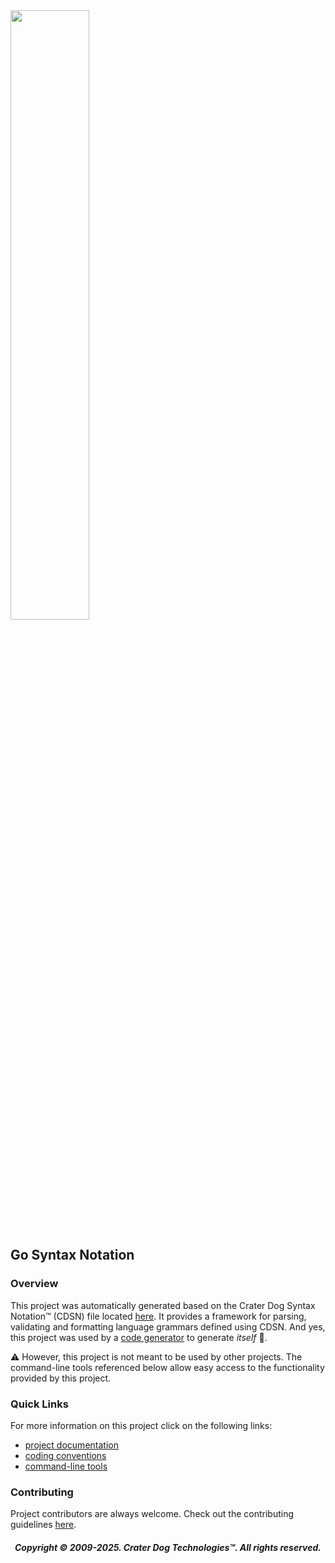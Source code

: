 <img src="https://craterdog.com/images/CraterDog.png" width="50%">

## Go Syntax Notation

### Overview
This project was automatically generated based on the Crater Dog Syntax Notation™
(CDSN) file located
[here](https://github.com/craterdog/go-syntax-notation/blob/main/v8/syntax.cdsn).
It provides a framework for parsing, validating and formatting language grammars
defined using CDSN.  And yes, this project was used by a
[code generator](https://github.com/craterdog/go-code-generation/wiki) to
generate _itself_ 🤯.

⚠️  However, this project is not meant to be used by other projects.  The
command-line tools referenced below allow easy access to the functionality
provided by this project.

### Quick Links
For more information on this project click on the following links:
 * [project documentation](https://github.com/craterdog/go-syntax-notation/wiki)
 * [coding conventions](https://github.com/craterdog/go-development-tools/wiki/Coding-Conventions)
 * [command-line tools](https://github.com/craterdog/go-development-tools/wiki)

### Contributing
Project contributors are always welcome. Check out the contributing guidelines
[here](https://github.com/craterdog/go-syntax-notation/blob/main/.github/CONTRIBUTING.md).

<H5 align="center"> Copyright © 2009-2025. Crater Dog Technologies™. All rights reserved. </H5>
